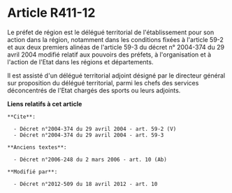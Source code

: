 # Article R411-12

Le préfet de région est le délégué territorial de l'établissement pour son action dans la région, notamment dans les
conditions fixées à l'article 59-2 et aux deux premiers alinéas de l'article 59-3 du décret n° 2004-374 du 29 avril 2004
modifié relatif aux pouvoirs des préfets, à l'organisation et à l'action de l'Etat dans les régions et départements. 

Il est assisté d'un délégué territorial adjoint désigné par le directeur général sur proposition du délégué territorial,
parmi les chefs des services déconcentrés de l'Etat chargés des sports ou leurs adjoints.

**Liens relatifs à cet article**

	**Cite**:

	  - Décret n°2004-374 du 29 avril 2004 - art. 59-2 (V)
	  - Décret n°2004-374 du 29 avril 2004 - art. 59-3

	**Anciens textes**:

	  - Décret n°2006-248 du 2 mars 2006 - art. 10 (Ab)

	**Modifié par**:

	  - Décret n°2012-509 du 18 avril 2012 - art. 10
